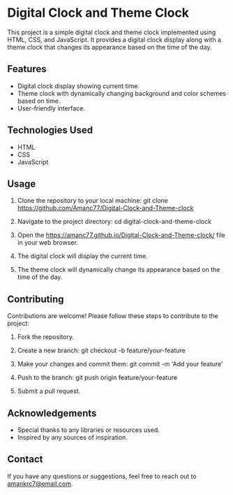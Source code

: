 # Digital Clock and Theme Clock

This project is a simple digital clock and theme clock implemented using HTML, CSS, and JavaScript. It provides a digital clock display along with a theme clock that changes its appearance based on the time of the day.

## Features

- Digital clock display showing current time.
- Theme clock with dynamically changing background and color schemes based on time.
- User-friendly interface.

## Technologies Used

- HTML
- CSS
- JavaScript

## Usage

1. Clone the repository to your local machine:
git clone https://github.com/Amanc77/Digital-Clock-and-Theme-clock

2. Navigate to the project directory:
cd digital-clock-and-theme-clock



3. Open the https://amanc77.github.io/Digital-Clock-and-Theme-clock/ file in your web browser.

4. The digital clock will display the current time.

5. The theme clock will dynamically change its appearance based on the time of the day.

## Contributing

Contributions are welcome! Please follow these steps to contribute to the project:

1. Fork the repository.
2. Create a new branch:
git checkout -b feature/your-feature

3. Make your changes and commit them:
git commit -m 'Add your feature'


4. Push to the branch:
git push origin feature/your-feature

5. Submit a pull request.


## Acknowledgements

- Special thanks to any libraries or resources used.
- Inspired by any sources of inspiration.





## Contact

If you have any questions or suggestions, feel free to reach out to [amankrc7@email.com](mailto:amankrc7@gmail.com).

